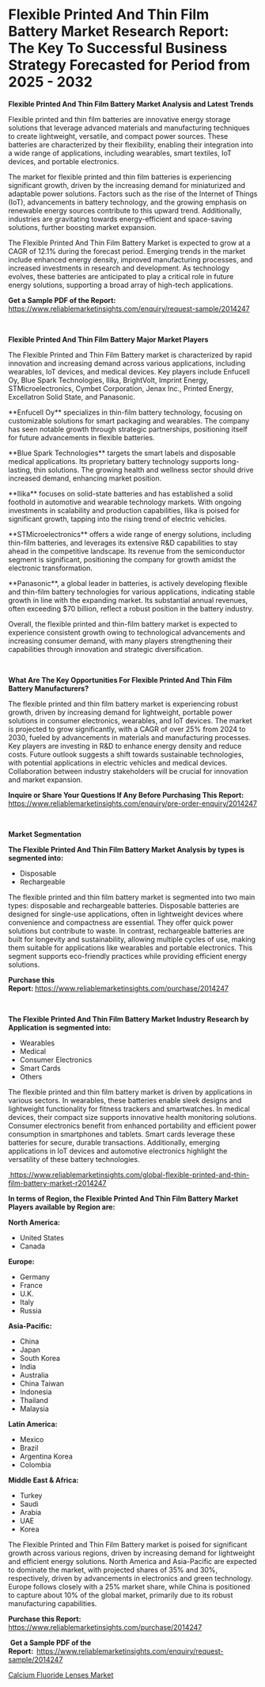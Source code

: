 <p><h1>Flexible Printed And Thin Film Battery Market Research Report: The Key To Successful Business Strategy Forecasted for Period from 2025 - 2032</h1></p><p><strong>Flexible Printed And Thin Film Battery Market Analysis and Latest Trends</strong></p>
<p><p>Flexible printed and thin film batteries are innovative energy storage solutions that leverage advanced materials and manufacturing techniques to create lightweight, versatile, and compact power sources. These batteries are characterized by their flexibility, enabling their integration into a wide range of applications, including wearables, smart textiles, IoT devices, and portable electronics. </p><p>The market for flexible printed and thin film batteries is experiencing significant growth, driven by the increasing demand for miniaturized and adaptable power solutions. Factors such as the rise of the Internet of Things (IoT), advancements in battery technology, and the growing emphasis on renewable energy sources contribute to this upward trend. Additionally, industries are gravitating towards energy-efficient and space-saving solutions, further boosting market expansion.</p><p>The Flexible Printed And Thin Film Battery Market is expected to grow at a CAGR of 12.1% during the forecast period. Emerging trends in the market include enhanced energy density, improved manufacturing processes, and increased investments in research and development. As technology evolves, these batteries are anticipated to play a critical role in future energy solutions, supporting a broad array of high-tech applications.</p></p>
<p><strong>Get a Sample PDF of the Report:&nbsp;</strong> <a href="https://www.reliablemarketinsights.com/enquiry/request-sample/2014247?utm_campaign=2010&utm_medium=2&utm_source=Github&utm_content=ia&utm_term=17012025&utm_id=flexible-printed-and-thin-film-battery">https://www.reliablemarketinsights.com/enquiry/request-sample/2014247</a></p>
<p>&nbsp;</p>
<p><strong>Flexible Printed And Thin Film Battery Major Market Players</strong></p>
<p><p>The Flexible Printed and Thin Film Battery market is characterized by rapid innovation and increasing demand across various applications, including wearables, IoT devices, and medical devices. Key players include Enfucell Oy, Blue Spark Technologies, Ilika, BrightVolt, Imprint Energy, STMicroelectronics, Cymbet Corporation, Jenax Inc., Printed Energy, Excellatron Solid State, and Panasonic. </p><p>**Enfucell Oy** specializes in thin-film battery technology, focusing on customizable solutions for smart packaging and wearables. The company has seen notable growth through strategic partnerships, positioning itself for future advancements in flexible batteries.</p><p>**Blue Spark Technologies** targets the smart labels and disposable medical applications. Its proprietary battery technology supports long-lasting, thin solutions. The growing health and wellness sector should drive increased demand, enhancing market position.</p><p>**Ilika** focuses on solid-state batteries and has established a solid foothold in automotive and wearable technology markets. With ongoing investments in scalability and production capabilities, Ilika is poised for significant growth, tapping into the rising trend of electric vehicles.</p><p>**STMicroelectronics** offers a wide range of energy solutions, including thin-film batteries, and leverages its extensive R&D capabilities to stay ahead in the competitive landscape. Its revenue from the semiconductor segment is significant, positioning the company for growth amidst the electronic transformation.</p><p>**Panasonic**, a global leader in batteries, is actively developing flexible and thin-film battery technologies for various applications, indicating stable growth in line with the expanding market. Its substantial annual revenues, often exceeding $70 billion, reflect a robust position in the battery industry.</p><p>Overall, the flexible printed and thin-film battery market is expected to experience consistent growth owing to technological advancements and increasing consumer demand, with many players strengthening their capabilities through innovation and strategic diversification.</p></p>
<p>&nbsp;</p>
<p><strong>What Are The Key Opportunities For Flexible Printed And Thin Film Battery Manufacturers?</strong></p>
<p><p>The flexible printed and thin film battery market is experiencing robust growth, driven by increasing demand for lightweight, portable power solutions in consumer electronics, wearables, and IoT devices. The market is projected to grow significantly, with a CAGR of over 25% from 2024 to 2030, fueled by advancements in materials and manufacturing processes. Key players are investing in R&D to enhance energy density and reduce costs. Future outlook suggests a shift towards sustainable technologies, with potential applications in electric vehicles and medical devices. Collaboration between industry stakeholders will be crucial for innovation and market expansion.</p></p>
<p><strong>Inquire or Share Your Questions If Any Before Purchasing This Report:</strong> <a href="https://www.reliablemarketinsights.com/enquiry/pre-order-enquiry/2014247?utm_campaign=2010&utm_medium=2&utm_source=Github&utm_content=ia&utm_term=17012025&utm_id=flexible-printed-and-thin-film-battery">https://www.reliablemarketinsights.com/enquiry/pre-order-enquiry/2014247</a></p>
<p>&nbsp;</p>
<p><strong>Market Segmentation</strong></p>
<p><strong>The Flexible Printed And Thin Film Battery Market Analysis by types is segmented into:</strong></p>
<p><ul><li>Disposable</li><li>Rechargeable</li></ul></p>
<p><p>The flexible printed and thin film battery market is segmented into two main types: disposable and rechargeable batteries. Disposable batteries are designed for single-use applications, often in lightweight devices where convenience and compactness are essential. They offer quick power solutions but contribute to waste. In contrast, rechargeable batteries are built for longevity and sustainability, allowing multiple cycles of use, making them suitable for applications like wearables and portable electronics. This segment supports eco-friendly practices while providing efficient energy solutions.</p></p>
<p><strong>Purchase this Report:&nbsp;</strong><a href="https://www.reliablemarketinsights.com/purchase/2014247?utm_campaign=2010&utm_medium=2&utm_source=Github&utm_content=ia&utm_term=17012025&utm_id=flexible-printed-and-thin-film-battery">https://www.reliablemarketinsights.com/purchase/2014247</a></p>
<p>&nbsp;</p>
<p><strong>The Flexible Printed And Thin Film Battery Market Industry Research by Application is segmented into:</strong></p>
<p><ul><li>Wearables</li><li>Medical</li><li>Consumer Electronics</li><li>Smart Cards</li><li>Others</li></ul></p>
<p><p>The flexible printed and thin film battery market is driven by applications in various sectors. In wearables, these batteries enable sleek designs and lightweight functionality for fitness trackers and smartwatches. In medical devices, their compact size supports innovative health monitoring solutions. Consumer electronics benefit from enhanced portability and efficient power consumption in smartphones and tablets. Smart cards leverage these batteries for secure, durable transactions. Additionally, emerging applications in IoT devices and automotive electronics highlight the versatility of these battery technologies.</p></p>
<p><a href="https://www.reliablemarketinsights.com/global-flexible-printed-and-thin-film-battery-market-r2014247?utm_campaign=2010&utm_medium=2&utm_source=Github&utm_content=ia&utm_term=17012025&utm_id=flexible-printed-and-thin-film-battery">&nbsp;https://www.reliablemarketinsights.com/global-flexible-printed-and-thin-film-battery-market-r2014247</a></p>
<p><strong>In terms of Region, the Flexible Printed And Thin Film Battery Market Players available by Region are:</strong></p>
<p>
    <p> <strong> North America: </strong>
        <ul>
            <li>United States</li>
            <li>Canada</li>
        </ul>
        </p> 
    <p> <strong> Europe: </strong>
        <ul>
            <li>Germany</li>
            <li>France</li>
            <li>U.K.</li>
            <li>Italy</li>
            <li>Russia</li>
        </ul>
        </p> 
    <p> <strong> Asia-Pacific: </strong>
        <ul>
            <li>China</li>
            <li>Japan</li>
            <li>South Korea</li>
            <li>India</li>
            <li>Australia</li>
            <li>China Taiwan</li>
            <li>Indonesia</li>
            <li>Thailand</li>
            <li>Malaysia</li>
        </ul>
        </p> 
    <p> <strong> Latin America: </strong>
        <ul>
            <li>Mexico</li>
            <li>Brazil</li>
            <li>Argentina Korea</li>
            <li>Colombia</li>
        </ul>
        </p> 
    <p> <strong> Middle East & Africa: </strong>
        <ul>
            <li>Turkey</li>
            <li>Saudi</li>
            <li>Arabia</li>
            <li>UAE</li>
            <li>Korea</li>
        </ul>
    </p>
    </p>
<p><p>The Flexible Printed and Thin Film Battery market is poised for significant growth across various regions, driven by increasing demand for lightweight and efficient energy solutions. North America and Asia-Pacific are expected to dominate the market, with projected shares of 35% and 30%, respectively, driven by advancements in electronics and green technology. Europe follows closely with a 25% market share, while China is positioned to capture about 10% of the global market, primarily due to its robust manufacturing capabilities.</p></p>
<p><strong>Purchase this Report: </strong><a href="https://www.reliablemarketinsights.com/purchase/2014247?utm_campaign=2010&utm_medium=2&utm_source=Github&utm_content=ia&utm_term=17012025&utm_id=flexible-printed-and-thin-film-battery">https://www.reliablemarketinsights.com/purchase/2014247</a></p>
<p>&nbsp;<strong>Get a Sample PDF of the Report:&nbsp;&nbsp;</strong><a href="https://www.reliablemarketinsights.com/enquiry/request-sample/2014247?utm_campaign=2010&utm_medium=2&utm_source=Github&utm_content=ia&utm_term=17012025&utm_id=flexible-printed-and-thin-film-battery">https://www.reliablemarketinsights.com/enquiry/request-sample/2014247</a></p>
<p><strong></strong></p>
<p><p><a href="https://github.com/mahnoor2003/Market-Research-Report-List-6/blob/main/calcium-fluoride-lenses-market.md?utm_campaign=2010&utm_medium=2&utm_source=Github&utm_content=ia&utm_term=17012025&utm_id=flexible-printed-and-thin-film-battery">Calcium Fluoride Lenses Market</a></p></p>